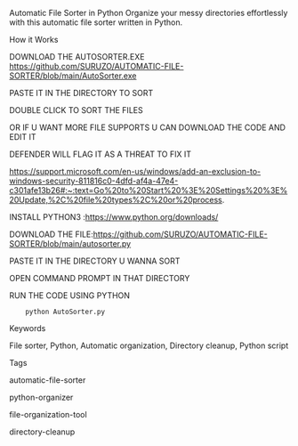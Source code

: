 Automatic File Sorter in Python
Organize your messy directories effortlessly with this automatic file sorter written in Python.

How it Works

DOWNLOAD THE AUTOSORTER.EXE    https://github.com/SURUZO/AUTOMATIC-FILE-SORTER/blob/main/AutoSorter.exe

PASTE IT IN THE DIRECTORY TO SORT 

DOUBLE CLICK TO SORT THE FILES

OR IF U WANT MORE FILE SUPPORTS U CAN DOWNLOAD THE CODE AND EDIT IT

DEFENDER WILL FLAG IT AS A THREAT TO FIX IT 

https://support.microsoft.com/en-us/windows/add-an-exclusion-to-windows-security-811816c0-4dfd-af4a-47e4-c301afe13b26#:~:text=Go%20to%20Start%20%3E%20Settings%20%3E%20Update,%2C%20file%20types%2C%20or%20process.

INSTALL PYTHON3 :https://www.python.org/downloads/

DOWNLOAD THE FILE:https://github.com/SURUZO/AUTOMATIC-FILE-SORTER/blob/main/autosorter.py

PASTE IT IN THE DIRECTORY U WANNA SORT

OPEN COMMAND PROMPT IN THAT DIRECTORY 

RUN THE CODE USING PYTHON 
                
        python AutoSorter.py


Keywords


File sorter, Python, Automatic organization, Directory cleanup, Python script


Tags

automatic-file-sorter

python-organizer

file-organization-tool

directory-cleanup
